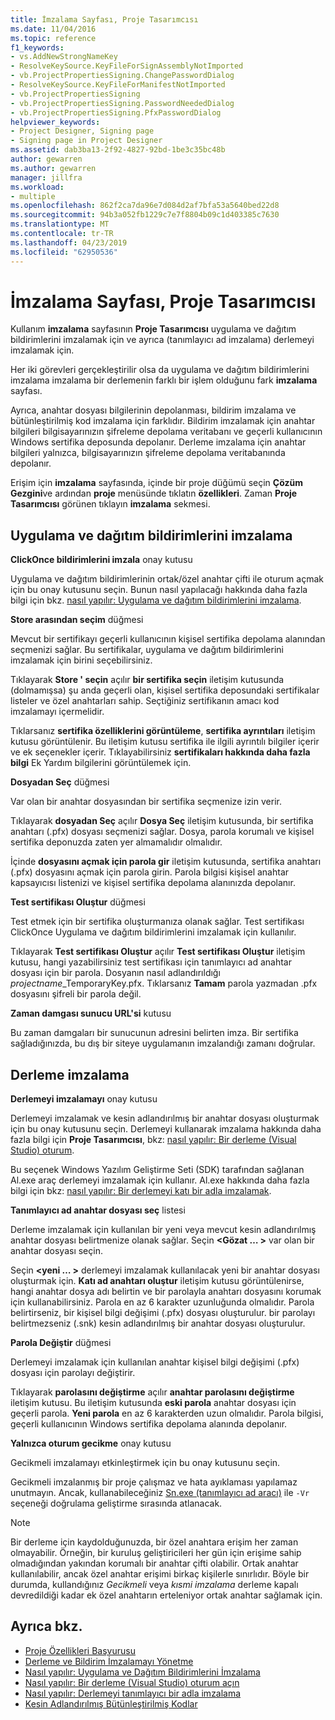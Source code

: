 ```yaml
---
title: İmzalama Sayfası, Proje Tasarımcısı
ms.date: 11/04/2016
ms.topic: reference
f1_keywords:
- vs.AddNewStrongNameKey
- ResolveKeySource.KeyFileForSignAssemblyNotImported
- vb.ProjectPropertiesSigning.ChangePasswordDialog
- ResolveKeySource.KeyFileForManifestNotImported
- vb.ProjectPropertiesSigning
- vb.ProjectPropertiesSigning.PasswordNeededDialog
- vb.ProjectPropertiesSigning.PfxPasswordDialog
helpviewer_keywords:
- Project Designer, Signing page
- Signing page in Project Designer
ms.assetid: dab3ba13-2f92-4827-92bd-1be3c35bc48b
author: gewarren
ms.author: gewarren
manager: jillfra
ms.workload:
- multiple
ms.openlocfilehash: 862f2ca7da96e7d084d2af7bfa53a5640bed22d8
ms.sourcegitcommit: 94b3a052fb1229c7e7f8804b09c1d403385c7630
ms.translationtype: MT
ms.contentlocale: tr-TR
ms.lasthandoff: 04/23/2019
ms.locfileid: "62950536"
---
```

# <a name="signing-page-project-designer"></a>İmzalama Sayfası, Proje Tasarımcısı
Kullanım **imzalama** sayfasının **Proje Tasarımcısı** uygulama ve dağıtım bildirimlerini imzalamak için ve ayrıca (tanımlayıcı ad imzalama) derlemeyi imzalamak için.

 Her iki görevleri gerçekleştirilir olsa da uygulama ve dağıtım bildirimlerini imzalama imzalama bir derlemenin farklı bir işlem olduğunu fark **imzalama** sayfası.

 Ayrıca, anahtar dosyası bilgilerinin depolanması, bildirim imzalama ve bütünleştirilmiş kod imzalama için farklıdır. Bildirim imzalamak için anahtar bilgileri bilgisayarınızın şifreleme depolama veritabanı ve geçerli kullanıcının Windows sertifika deposunda depolanır. Derleme imzalama için anahtar bilgileri yalnızca, bilgisayarınızın şifreleme depolama veritabanında depolanır.

 Erişim için **imzalama** sayfasında, içinde bir proje düğümü seçin **Çözüm Gezgini**ve ardından **proje** menüsünde tıklatın **özellikleri**. Zaman **Proje Tasarımcısı** görünen tıklayın **imzalama** sekmesi.

## <a name="application-and-deployment-manifest-signing"></a>Uygulama ve dağıtım bildirimlerini imzalama
 **ClickOnce bildirimlerini imzala** onay kutusu

 Uygulama ve dağıtım bildirimlerinin ortak/özel anahtar çifti ile oturum açmak için bu onay kutusunu seçin. Bunun nasıl yapılacağı hakkında daha fazla bilgi için bkz. [nasıl yapılır: Uygulama ve dağıtım bildirimlerini imzalama](../../ide/how-to-sign-application-and-deployment-manifests.md).

 **Store arasından seçim** düğmesi

 Mevcut bir sertifikayı geçerli kullanıcının kişisel sertifika depolama alanından seçmenizi sağlar. Bu sertifikalar, uygulama ve dağıtım bildirimlerini imzalamak için birini seçebilirsiniz.

 Tıklayarak **Store ' seçin** açılır **bir sertifika seçin** iletişim kutusunda (dolmamışsa) şu anda geçerli olan, kişisel sertifika deposundaki sertifikalar listeler ve özel anahtarları sahip. Seçtiğiniz sertifikanın amacı kod imzalamayı içermelidir.

 Tıklarsanız **sertifika özelliklerini görüntüleme**, **sertifika ayrıntıları** iletişim kutusu görüntülenir. Bu iletişim kutusu sertifika ile ilgili ayrıntılı bilgiler içerir ve ek seçenekler içerir. Tıklayabilirsiniz **sertifikaları hakkında daha fazla bilgi** Ek Yardım bilgilerini görüntülemek için.

 **Dosyadan Seç** düğmesi

 Var olan bir anahtar dosyasından bir sertifika seçmenize izin verir.

 Tıklayarak **dosyadan Seç** açılır **Dosya Seç** iletişim kutusunda, bir sertifika anahtarı (.pfx) dosyası seçmenizi sağlar. Dosya, parola korumalı ve kişisel sertifika deponuzda zaten yer almamalıdır olmalıdır.

 İçinde **dosyasını açmak için parola gir** iletişim kutusunda, sertifika anahtarı (.pfx) dosyasını açmak için parola girin. Parola bilgisi kişisel anahtar kapsayıcısı listenizi ve kişisel sertifika depolama alanınızda depolanır.

 **Test sertifikası Oluştur** düğmesi

 Test etmek için bir sertifika oluşturmanıza olanak sağlar. Test sertifikası ClickOnce Uygulama ve dağıtım bildirimlerini imzalamak için kullanılır.

 Tıklayarak **Test sertifikası Oluştur** açılır **Test sertifikası Oluştur** iletişim kutusu, hangi yazabilirsiniz test sertifikası için tanımlayıcı ad anahtar dosyası için bir parola. Dosyanın nasıl adlandırıldığı *projectname*_TemporaryKey.pfx. Tıklarsanız **Tamam** parola yazmadan .pfx dosyasını şifreli bir parola değil.

 **Zaman damgası sunucu URL'si** kutusu

 Bu zaman damgaları bir sunucunun adresini belirten imza. Bir sertifika sağladığınızda, bu dış bir siteye uygulamanın imzalandığı zamanı doğrular.

## <a name="assembly-signing"></a>Derleme imzalama
 **Derlemeyi imzalamayı** onay kutusu

 Derlemeyi imzalamak ve kesin adlandırılmış bir anahtar dosyası oluşturmak için bu onay kutusunu seçin. Derlemeyi kullanarak imzalama hakkında daha fazla bilgi için **Proje Tasarımcısı**, bkz: [nasıl yapılır: Bir derleme (Visual Studio) oturum](../managing-assembly-and-manifest-signing.md#how-to-sign-an-assembly-in-visual-studio).

 Bu seçenek Windows Yazılım Geliştirme Seti (SDK) tarafından sağlanan Al.exe araç derlemeyi imzalamak için kullanır. Al.exe hakkında daha fazla bilgi için bkz: [nasıl yapılır: Bir derlemeyi katı bir adla imzalamak](/dotnet/framework/app-domains/how-to-sign-an-assembly-with-a-strong-name).

 **Tanımlayıcı ad anahtar dosyası seç** listesi

 Derleme imzalamak için kullanılan bir yeni veya mevcut kesin adlandırılmış anahtar dosyası belirtmenize olanak sağlar. Seçin  **\<Gözat … >** var olan bir anahtar dosyası seçin.

 Seçin  **\<yeni … >** derlemeyi imzalamak kullanılacak yeni bir anahtar dosyası oluşturmak için. **Katı ad anahtarı oluştur** iletişim kutusu görüntülenirse, hangi anahtar dosya adı belirtin ve bir parolayla anahtarı dosyasını korumak için kullanabilirsiniz. Parola en az 6 karakter uzunluğunda olmalıdır. Parola belirtirseniz, bir kişisel bilgi değişimi (.pfx) dosyası oluşturulur. bir parolayı belirtmezseniz (.snk) kesin adlandırılmış bir anahtar dosyası oluşturulur.

 **Parola Değiştir** düğmesi

 Derlemeyi imzalamak için kullanılan anahtar kişisel bilgi değişimi (.pfx) dosyası için parolayı değiştirir.

 Tıklayarak **parolasını değiştirme** açılır **anahtar parolasını değiştirme** iletişim kutusu. Bu iletişim kutusunda **eski parola** anahtar dosyası için geçerli parola. **Yeni parola** en az 6 karakterden uzun olmalıdır. Parola bilgisi, geçerli kullanıcının Windows sertifika depolama alanında depolanır.

 **Yalnızca oturum gecikme** onay kutusu

 Gecikmeli imzalamayı etkinleştirmek için bu onay kutusunu seçin.

 Gecikmeli imzalanmış bir proje çalışmaz ve hata ayıklaması yapılamaz unutmayın. Ancak, kullanabileceğiniz [Sn.exe (tanımlayıcı ad aracı)](/dotnet/framework/tools/sn-exe-strong-name-tool) ile `-Vr` seçeneği doğrulama geliştirme sırasında atlanacak.

> [!NOTE]
> Bir derleme için kaydolduğunuzda, bir özel anahtara erişim her zaman olmayabilir. Örneğin, bir kuruluş geliştiricileri her gün için erişime sahip olmadığından yakından korumalı bir anahtar çifti olabilir. Ortak anahtar kullanılabilir, ancak özel anahtar erişimi birkaç kişilerle sınırlıdır. Böyle bir durumda, kullandığınız *Gecikmeli* veya *kısmi imzalama* derleme kapalı devredildiği kadar ek özel anahtarın erteleniyor ortak anahtar sağlamak için.

## <a name="see-also"></a>Ayrıca bkz.

- [Proje Özellikleri Başvurusu](../../ide/reference/project-properties-reference.md)
- [Derleme ve Bildirim İmzalamayı Yönetme](../../ide/managing-assembly-and-manifest-signing.md)
- [Nasıl yapılır: Uygulama ve Dağıtım Bildirimlerini İmzalama](../../ide/how-to-sign-application-and-deployment-manifests.md)
- [Nasıl yapılır: Bir derleme (Visual Studio) oturum açın](../managing-assembly-and-manifest-signing.md#how-to-sign-an-assembly-in-visual-studio)
- [Nasıl yapılır: Derlemeyi tanımlayıcı bir adla imzalama](/dotnet/framework/app-domains/how-to-sign-an-assembly-with-a-strong-name)
- [Kesin Adlandırılmış Bütünleştirilmiş Kodlar](/dotnet/framework/app-domains/strong-named-assemblies)